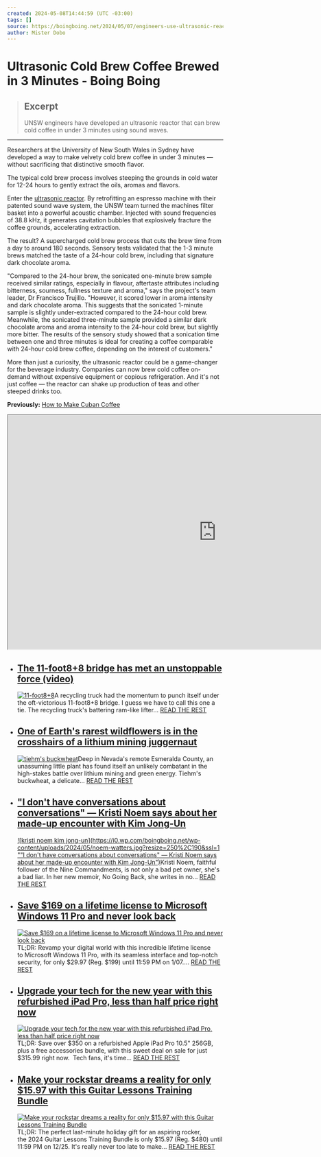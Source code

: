 ```yaml
---
created: 2024-05-08T14:44:59 (UTC -03:00)
tags: []
source: https://boingboing.net/2024/05/07/engineers-use-ultrasonic-reactor-to-make-cold-brew-coffee-in-under-3-minutes.html?utm_source=tldrnewsletter
author: Mister Dobo
---
```


# Ultrasonic Cold Brew Coffee Brewed in 3 Minutes - Boing Boing

> ## Excerpt
> UNSW engineers have developed an ultrasonic reactor that can brew cold coffee in under 3 minutes using sound waves.

---
Researchers at the University of New South Wales in Sydney have developed a way to make velvety cold brew coffee in under 3 minutes — without sacrificing that distinctive smooth flavor.

The typical cold brew process involves steeping the grounds in cold water for 12-24 hours to gently extract the oils, aromas and flavors.

Enter the [ultrasonic reactor](https://www.unsw.edu.au/newsroom/news/2024/05/Ultrasonic_cold_brew_coffee_ready_under_three_minutes). By retrofitting an espresso machine with their patented sound wave system, the UNSW team turned the machines filter basket into a powerful acoustic chamber. Injected with sound frequencies of 38.8 kHz, it generates cavitation bubbles that explosively fracture the coffee grounds, accelerating extraction.

The result? A supercharged cold brew process that cuts the brew time from a day to around 180 seconds. Sensory tests validated that the 1-3 minute brews matched the taste of a 24-hour cold brew, including that signature dark chocolate aroma.

"Compared to the 24-hour brew, the sonicated one-minute brew sample received similar ratings, especially in flavour, aftertaste attributes including bitterness, sourness, fullness texture and aroma," says the project's team leader, Dr Francisco Trujillo. "However, it scored lower in aroma intensity and dark chocolate aroma. This suggests that the sonicated 1-minute sample is slightly under-extracted compared to the 24-hour cold brew. Meanwhile, the sonicated three-minute sample provided a similar dark chocolate aroma and aroma intensity to the 24-hour cold brew, but slightly more bitter. The results of the sensory study showed that a sonication time between one and three minutes is ideal for creating a coffee comparable with 24-hour cold brew coffee, depending on the interest of customers."

More than just a curiosity, the ultrasonic reactor could be a game-changer for the beverage industry. Companies can now brew cold coffee on-demand without expensive equipment or copious refrigeration. And it's not just coffee — the reactor can shake up production of teas and other steeped drinks too.

**Previously:** [How to Make Cuban Coffee](https://boingboing.net/2014/11/07/how-to-make-cuban-coffee.html)

<iframe width="970" height="546" src="https://www.youtube.com/embed/paDL4uqSMY0?version=3&amp;rel=1&amp;showsearch=0&amp;showinfo=1&amp;iv_load_policy=1&amp;fs=1&amp;hl=en-US&amp;autohide=2&amp;wmode=transparent" allowfullscreen="true" sandbox="allow-scripts allow-same-origin allow-popups allow-presentation allow-popups-to-escape-sandbox"></iframe>

-   ## [The 11-foot8+8 bridge has met an unstoppable force (video)](https://boingboing.net/2024/05/07/the-11-foot88-bridge-has-met-an-unstoppable-force.html)
    
     [![11-foot8+8](https://i0.wp.com/boingboing.net/wp-content/uploads/2024/05/11foot8.jpeg?resize=250%2C190&ssl=1 "The 11-foot8+8 bridge has met an unstoppable force (video)")](https://boingboing.net/2024/05/07/the-11-foot88-bridge-has-met-an-unstoppable-force.html)A recycling truck had the momentum to punch itself under the oft-victorious 11-foot8+8 bridge. I guess we have to call this one a tie. The recycling truck's battering ram-like lifter… [READ THE REST](https://boingboing.net/2024/05/07/the-11-foot88-bridge-has-met-an-unstoppable-force.html)
    
-   ## [One of Earth's rarest wildflowers is in the crosshairs of a lithium mining juggernaut](https://boingboing.net/2024/05/07/one-of-earths-rarest-wildflowers-is-in-the-crosshairs-of-a-lithium-mining-juggernaut.html)
    
     [![tiehm's buckwheat](https://i0.wp.com/boingboing.net/wp-content/uploads/2024/05/buckwheat.jpg?resize=250%2C190&ssl=1 "One of Earth's rarest wildflowers is in the crosshairs of a lithium mining juggernaut")](https://boingboing.net/2024/05/07/one-of-earths-rarest-wildflowers-is-in-the-crosshairs-of-a-lithium-mining-juggernaut.html)Deep in Nevada's remote Esmeralda County, an unassuming little plant has found itself an unlikely combatant in the high-stakes battle over lithium mining and green energy. Tiehm's buckwheat, a delicate… [READ THE REST](https://boingboing.net/2024/05/07/one-of-earths-rarest-wildflowers-is-in-the-crosshairs-of-a-lithium-mining-juggernaut.html)
    
-   ## ["I don't have conversations about conversations" — Kristi Noem says about her made-up encounter with Kim Jong-Un](https://boingboing.net/2024/05/07/i-dont-have-conversations-about-conversations-kristi-noem-says-about-her-made-up-encounter-with-kim-jong-un.html)
    
     [![kristi noem kim jong-un](https://i0.wp.com/boingboing.net/wp-content/uploads/2024/05/noem-watters.jpg?resize=250%2C190&ssl=1 ""I don't have conversations about conversations" — Kristi Noem says about her made-up encounter with Kim Jong-Un")](https://boingboing.net/2024/05/07/i-dont-have-conversations-about-conversations-kristi-noem-says-about-her-made-up-encounter-with-kim-jong-un.html)Kristi Noem, faithful follower of the Nine Commandments, is not only a bad pet owner, she's a bad liar. In her new memoir, No Going Back, she writes in no… [READ THE REST](https://boingboing.net/2024/05/07/i-dont-have-conversations-about-conversations-kristi-noem-says-about-her-made-up-encounter-with-kim-jong-un.html)
    
-   ## [Save $169 on a lifetime license to Microsoft Windows 11 Pro and never look back](https://boingboing.net/2024/01/06/save-169-on-a-lifetime-license-to-microsoft-windows-11-pro-and-never-look-back.html)
    
     [![](https://i0.wp.com/boingboing.net/wp-content/uploads/2024/01/sale_321113_MicrosoftWindows11Pro_article_image.jpg?resize=250%2C190&ssl=1 "Save $169 on a lifetime license to Microsoft Windows 11 Pro and never look back")](https://boingboing.net/2024/01/06/save-169-on-a-lifetime-license-to-microsoft-windows-11-pro-and-never-look-back.html)TL;DR: Revamp your digital world with this incredible lifetime license to Microsoft Windows 11 Pro, with its seamless interface and top-notch security, for only $29.97 (Reg. $199) until 11:59 PM on 1/07.… [READ THE REST](https://boingboing.net/2024/01/06/save-169-on-a-lifetime-license-to-microsoft-windows-11-pro-and-never-look-back.html)
    
-   ## [Upgrade your tech for the new year with this refurbished iPad Pro, less than half price right now](https://boingboing.net/2023/12/20/upgrade-your-tech-for-the-new-year-with-this-refurbished-ipad-pro-less-than-half-price-right-now.html)
    
     [![](https://i0.wp.com/boingboing.net/wp-content/uploads/2023/12/image_processing20230424-72-1nto2o1.jpg?resize=250%2C190&ssl=1 "Upgrade your tech for the new year with this refurbished iPad Pro, less than half price right now")](https://boingboing.net/2023/12/20/upgrade-your-tech-for-the-new-year-with-this-refurbished-ipad-pro-less-than-half-price-right-now.html)TL;DR: Save over $350 on a refurbished Apple iPad Pro 10.5" 256GB, plus a free accessories bundle, with this sweet deal on sale for just $315.99 right now.  Tech fans, it's time… [READ THE REST](https://boingboing.net/2023/12/20/upgrade-your-tech-for-the-new-year-with-this-refurbished-ipad-pro-less-than-half-price-right-now.html)
    
-   ## [Make your rockstar dreams a reality for only $15.97 with this Guitar Lessons Training Bundle](https://boingboing.net/2023/12/19/make-your-rockstar-dreams-a-reality-for-only-15-97-with-this-guitar-lessons-training-bundle.html)
    
     [![](https://i0.wp.com/boingboing.net/wp-content/uploads/2023/12/sale_323341_article_image-3.jpg?resize=250%2C190&ssl=1 "Make your rockstar dreams a reality for only $15.97 with this Guitar Lessons Training Bundle")](https://boingboing.net/2023/12/19/make-your-rockstar-dreams-a-reality-for-only-15-97-with-this-guitar-lessons-training-bundle.html)TL;DR: The perfect last-minute holiday gift for an aspiring rocker, the 2024 Guitar Lessons Training Bundle is only $15.97 (Reg. $480) until 11:59 PM on 12/25. It's really never too late to make… [READ THE REST](https://boingboing.net/2023/12/19/make-your-rockstar-dreams-a-reality-for-only-15-97-with-this-guitar-lessons-training-bundle.html)
